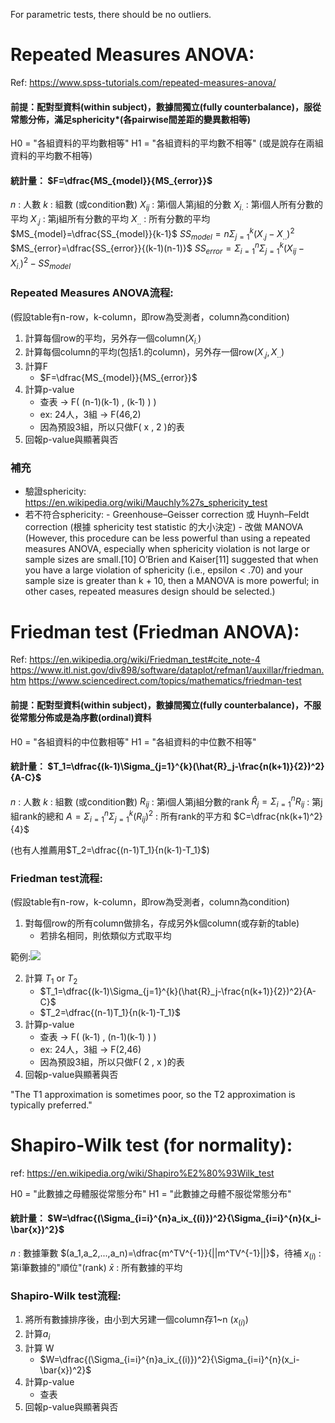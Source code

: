 For parametric tests, there should be no outliers.

# Repeated Measures ANOVA:
Ref: 
https://www.spss-tutorials.com/repeated-measures-anova/
#### 前提：配對型資料(within subject)，數據間獨立(fully counterbalance)，服從常態分佈，滿足sphericity*(各pairwise間差距的變異數相等)
H0 = "各組資料的平均數相等"
H1 = "各組資料的平均數不相等" (或是說存在兩組資料的平均數不相等)

#### 統計量： $F=\dfrac{MS_{model}}{MS_{error}}$
$n$ : 人數
$k$ : 組數 (或condition數)
$X_{ij}$ : 第i個人第j組的分數
$X_{i.}$ : 第i個人所有分數的平均
$X_{.j}$ : 第j組所有分數的平均
$X_{..}$ : 所有分數的平均
$MS_{model}=\dfrac{SS_{model}}{k-1}$
$\displaystyle SS_{model}=n\Sigma_{j=1}^k(X_{.j}-X_{..})^2$
$MS_{error}=\dfrac{SS_{error}}{(k-1)(n-1)}$
$\displaystyle SS_{error}=\Sigma_{i=1}^n\Sigma_{j=1}^k(X_{ij}-X_{i.})^2-SS_{model}$

### Repeated Measures ANOVA流程:

(假設table有n-row，k-column，即row為受測者，column為condition)
1. 計算每個row的平均，另外存一個column($X_{i.}$)
2. 計算每個column的平均(包括1.的column)，另外存一個row($X_{.j},X_{..}$)
3. 計算F
    -    $F=\dfrac{MS_{model}}{MS_{error}}$
4. 計算p-value
    -    查表 -> F( (n-1)(k-1) , (k-1) ) )
    -    ex: 24人，3組 -> F(46,2)
    -    因為預設3組，所以只做F( x , 2 )的表
5. 回報p-value與顯著與否

### 補充
-    驗證sphericity: https://en.wikipedia.org/wiki/Mauchly%27s_sphericity_test
-    若不符合sphericity:
    -    Greenhouse–Geisser correction 或 Huynh–Feldt correction (根據 sphericity test statistic 的大小決定)
    -    改做 MANOVA (However, this procedure can be less powerful than using a repeated measures ANOVA, especially when sphericity violation is not large or sample sizes are small.[10] O’Brien and Kaiser[11] suggested that when you have a large violation of sphericity (i.e., epsilon < .70) and your sample size is greater than k + 10, then a MANOVA is more powerful; in other cases, repeated measures design should be selected.)


# Friedman test (Friedman ANOVA):
Ref:
https://en.wikipedia.org/wiki/Friedman_test#cite_note-4
https://www.itl.nist.gov/div898/software/dataplot/refman1/auxillar/friedman.htm
https://www.sciencedirect.com/topics/mathematics/friedman-test
#### 前提：配對型資料(within subject)，數據間獨立(fully counterbalance)，不服從常態分佈或是為序數(ordinal)資料

H0 = "各組資料的中位數相等"
H1 = "各組資料的中位數不相等"

#### 統計量： $T_1=\dfrac{(k-1)\Sigma_{j=1}^{k}(\hat{R}_j-\frac{n(k+1)}{2})^2}{A-C}$
$n$ : 人數
$k$ : 組數 (或condition數)
$R_{ij}$ : 第i個人第j組分數的rank
$\hat{R}_j=\Sigma_{i=1}^{n}R_{ij}$ : 第j組rank的總和
$A=\Sigma_{i=1}^{n}\Sigma_{j=1}^{k}(R_{ij})^2$ : 所有rank的平方和
$C=\dfrac{nk(k+1)^2}{4}$

(也有人推薦用$T_2=\dfrac{(n-1)T_1}{n(k-1)-T_1}$)

### Friedman test流程:
(假設table有n-row，k-column，即row為受測者，column為condition)
1. 對每個row的所有column做排名，存成另外k個column(或存新的table)
    -    若排名相同，則依類似方式取平均

範例:![](https://i.imgur.com/50WNOgz.png)

2. 計算 $T_1$ or $T_2$
    -    $T_1=\dfrac{(k-1)\Sigma_{j=1}^{k}(\hat{R}_j-\frac{n(k+1)}{2})^2}{A-C}$
    -    $T_2=\dfrac{(n-1)T_1}{n(k-1)-T_1}$
3. 計算p-value
    -    查表 -> F( (k-1) , (n-1)(k-1) ) )
    -    ex: 24人，3組 -> F(2,46)
    -    因為預設3組，所以只做F( 2 , x )的表
4. 回報p-value與顯著與否

"The T1 approximation is sometimes poor, so the T2 approximation is typically preferred."


# Shapiro-Wilk test (for normality):
ref:
https://en.wikipedia.org/wiki/Shapiro%E2%80%93Wilk_test

H0 = "此數據之母體服從常態分布"
H1 = "此數據之母體不服從常態分布"

#### 統計量： $W=\dfrac{(\Sigma_{i=i}^{n}a_ix_{(i)})^2}{\Sigma_{i=i}^{n}(x_i-\bar{x})^2}$
$n$ : 數據筆數
$(a_1,a_2,...,a_n)=\dfrac{m^TV^{-1}}{||m^TV^{-1}||}$，待補
$x_{(i)}$ : 第i筆數據的"順位"(rank)
$\bar{x}$ : 所有數據的平均

### Shapiro-Wilk test流程:

1. 將所有數據排序後，由小到大另建一個column存1~n ($x_{(i)}$)
2. 計算$a_i$
3. 計算 W
    -    $W=\dfrac{(\Sigma_{i=i}^{n}a_ix_{(i)})^2}{\Sigma_{i=i}^{n}(x_i-\bar{x})^2}$
4. 計算p-value
    -    查表
5. 回報p-value與顯著與否



